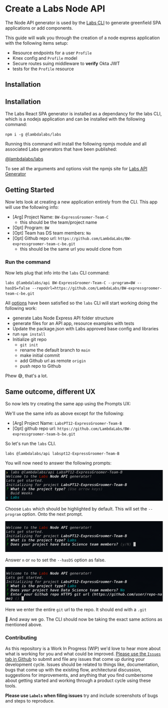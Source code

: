 # Create a Labs Node API

The Node API generator is used by the [Labs CLI](https://github.com/Lambda-School-Labs/gitbook-labs-guides/tree/99d50db2598c8781016ceb9b1449fd8d3338d396/labs-cli/cli-basics/README.md) to generate greenfield SPA applications or add components.

This guide will walk you through the creation of a node express application with the following items setup:

* Resource endpoints for a user `Profile`
* Knex config and `Profile` model
* Secure routes suing middleware to **verify** Okta JWT
* tests for the `Profile` resource

## Installation

## Installation

The Labs React SPA generator is installed as a dependancy for the labs CLI, which is a nodejs application and can be installed with the following command:

`npm i -g @lambdalabs/labs`

Running this command will install the following npmjs module and all associated Labs generators that have been published:

[@lambdalabs/labs](https://www.npmjs.com/package/@lambdalabs/labs)

To see all the arguments and options visit the npmjs site for [Labs API Generator](https://www.npmjs.com/package/@lambdalabs/generator-api)

## Getting Started

Now lets look at creating a new application entirely from the CLI. This app will use the following info:

* \[Arg\] Project Name: `BW-ExpressGroomer-Team-C`
  * this should be the team/project name
* \[Opt\] Program: `BW`
* \[Opt\] Team has DS team members: `No`
* \[Opt\] Github repo url: `https://github.com/LambdaLabs/BW-expressgroomer-team-c-be.git`
  * this should be the same url you would clone from

### Run the command

Now lets plug that info into the `labs` CLI command:

`labs @lambdalabs/api BW-ExpressGroomer-Team-C --program=BW --hasDS=false --repoUrl=https://github.com/LambdaLabs/BW-expressgroomer-team-c-be.git`

All [options](https://www.npmjs.com/package/@lambdalabs/generator-api#prompts--options) have been satisfied so the `labs` CLI will start working doing the following work:

* generate Labs Node Express API folder structure
* generate files for an API app, resource examples with tests
* Update the package.json with Labs approved base config and libraries
* run `npm install`
* Initialize git repo
  * `git init`
  * rename the default branch to `main`
  * make initial commit
  * add Github url as remote `origin`
  * push repo to Github

Phew 😅, that's a lot.

## Same outcome, different UX

So now lets try creating the same app using the Prompts UX:

We'll use the same info as above except for the following:

* \[Arg\] Project Name: `LabsPT12-ExpressGroomer-Team-B`
* \[Opt\] github repo url: `https://github.com/LambdaLabs/BW-expressgroomer-team-b-be.git`

So let's run the `labs` CLI.

`labs @lambdalabs/api labspt12-ExpressGroomer-Team-B`

You will now need to answer the following prompts:

![Labs CLI Prompt UX](../.gitbook/assets/labs-cli-api-prompt-1.png)

Choose `Labs` which should be highlighted by default. This will set the `--program` option. Onto the next prompt.

![Labs CLI Prompt UX](../.gitbook/assets/labs-cli-api-prompt-2.png)

Answer `n` or `no` to set the `--hasDS` option as false.

![Labs CLI Prompt UX](../.gitbook/assets/labs-cli-api-prompt-3.png)

Here we enter the entire `git` url to the repo. It should end with a `.git`

🚀 And away we go. The CLI should now be taking the exact same actions as mentioned above.

### Contributing

As this repository is a Work In Progress \(WIP\) we'd love to hear more about what is working for you and what could be improved. [Please use the `Issues` tab in Github](https://github.com/Lambda-School-Labs/generator-node-api) to submit and file any issues that come up during your development cycle. Issues should be related to things like, documentation, bugs that come up with the existing flow, architectural discussion, suggestions for improvements, and anything that you find cumbersome about getting started and working through a product cycle using these tools.

**Please use `Labels` when filing issues** try and include screenshots of bugs and steps to reproduce.

